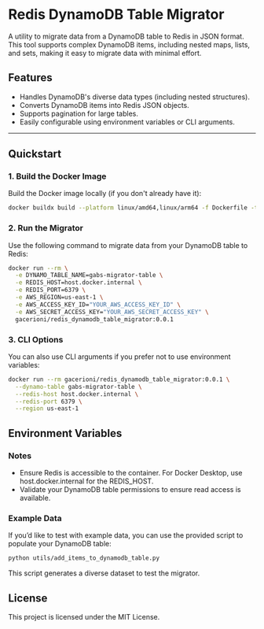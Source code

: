 # Redis DynamoDB Table Migrator

A utility to migrate data from a DynamoDB table to Redis in JSON format. This tool supports complex DynamoDB items, including nested maps, lists, and sets, making it easy to migrate data with minimal effort.

## Features
- Handles DynamoDB's diverse data types (including nested structures).
- Converts DynamoDB items into Redis JSON objects.
- Supports pagination for large tables.
- Easily configurable using environment variables or CLI arguments.

---

## Quickstart

### 1. Build the Docker Image
Build the Docker image locally (if you don't already have it):

```bash
docker buildx build --platform linux/amd64,linux/arm64 -f Dockerfile -t gacerioni/redis_dynamodb_table_migrator:0.0.1 --push .
```

### 2. Run the Migrator

Use the following command to migrate data from your DynamoDB table to Redis:
```bash
docker run --rm \
  -e DYNAMO_TABLE_NAME=gabs-migrator-table \
  -e REDIS_HOST=host.docker.internal \
  -e REDIS_PORT=6379 \
  -e AWS_REGION=us-east-1 \
  -e AWS_ACCESS_KEY_ID="YOUR_AWS_ACCESS_KEY_ID" \
  -e AWS_SECRET_ACCESS_KEY="YOUR_AWS_SECRET_ACCESS_KEY" \
  gacerioni/redis_dynamodb_table_migrator:0.0.1
```
### 3. CLI Options

You can also use CLI arguments if you prefer not to use environment variables:

```bash
docker run --rm gacerioni/redis_dynamodb_table_migrator:0.0.1 \
  --dynamo-table gabs-migrator-table \
  --redis-host host.docker.internal \
  --redis-port 6379 \
  --region us-east-1
```

## Environment Variables


### Notes
- Ensure Redis is accessible to the container. For Docker Desktop, use host.docker.internal for the REDIS_HOST.
- Validate your DynamoDB table permissions to ensure read access is available.

### Example Data

If you’d like to test with example data, you can use the provided script to populate your DynamoDB table:

```bash
python utils/add_items_to_dynamodb_table.py
```

This script generates a diverse dataset to test the migrator.


## License

This project is licensed under the MIT License.
